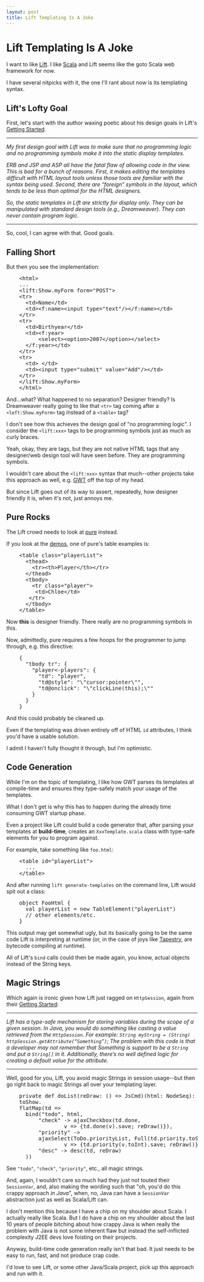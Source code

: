 ```yaml
---
layout: post
title: Lift Templating Is A Joke
---
```


Lift Templating Is A Joke
=========================

I want to like [Lift](http://liftweb.net). I like [Scala](http://scala-lang.org) and Lift seems like the goto Scala web framework for now.

I have several nitpicks with it, the one I'll rant about now is its templating syntax.

Lift's Lofty Goal
-----------------

First, let's start with the author waxing poetic about his design goals in Lift's [Getting Started](http://liftweb.net/docs/getting_started/mod_master.html).

---

*My first design goal with Lift was to make sure that no programming logic and no programming symbols make it into the static display templates.*

*ERB and JSP and ASP all have the fatal flaw of allowing code in the view. This is bad for a bunch of reasons. First, it makes editing the templates difficult with HTML layout tools unless those tools are familiar with the syntax being used. Second, there are “foreign” symbols in the layout, which tends to be less than optimal for the HTML designers.*

*So, the static templates in Lift are strictly for display only. They can be manipulated with standard design tools (e.g., Dreamweaver). They can never contain program logic.*

---

So, cool, I can agree with that. Good goals.

Falling Short
-------------

But then you see the implementation:

<pre name="code" class="html">
    &lt;html&gt; 
    ... 
    &lt;lift:Show.myForm form="POST"&gt; 
    &lt;tr&gt; 
      &lt;td&gt;Name&lt;/td&gt; 
      &lt;td&gt;&lt;f:name&gt;&lt;input type="text"/&gt;&lt;/f:name&gt;&lt;/td&gt; 
    &lt;/tr&gt; 
    &lt;tr&gt; 
      &lt;td&gt;Birthyear&lt;/td&gt; 
      &lt;td&gt;&lt;f:year&gt; 
          &lt;select&gt;&lt;option&gt;2007&lt;/option&gt;&lt;/select&gt; 
      &lt;/f:year&gt;&lt;/td&gt; 
    &lt;/tr&gt; 
    &lt;tr&gt; 
      &lt;td&gt;&nbsp;&lt;/td&gt; 
      &lt;td&gt;&lt;input type="submit" value="Add"/&gt;&lt;/td&gt; 
    &lt;/tr&gt; 
    &lt;/lift:Show.myForm&gt; 
    &lt;/html&gt;
</pre>

And...what? What happened to no separation? Designer friendly? Is Dreamweaver really going to like that `<tr>` tag coming after a `<left:Show.myForm>` tag instead of a `<table>` tag?

I don't see how this achieves the design goal of "no programming logic". I consider the `<lift:xxx>` tags to be programming symbols just as much as curly braces.

Yeah, okay, they are tags, but they are not native HTML tags that any designer/web design tool will have seen before. They are programming symbols.

I wouldn't care about the `<lift:xxx>` syntax that much--other projects take this approach as well, e.g. [GWT](http://code.google.com/webtoolkit/) off the top of my head.

But since Lift goes out of its way to assert, repeatedly, how designer friendly it is, when it's not, just annoys me.

Pure Rocks
----------

The Lift crowd needs to look at [pure](http://beebole.com/pure/) instead.

If you look at the [demos](http://beebole.com/pure/demos/), one of pure's table examples is:

<pre name="code" class="html">
    &lt;table class="playerList"&gt;
      &lt;thead&gt;
        &lt;tr&gt;&lt;th&gt;Player&lt;/th&gt;&lt;/tr&gt;
      &lt;/thead&gt;
      &lt;tbody&gt;
        &lt;tr class="player"&gt;
         &lt;td&gt;Chloe&lt;/td&gt;
       &lt;/tr&gt;
      &lt;/tbody&gt;
    &lt;/table&gt;
</pre>

Now **this** is designer friendly. There really are no programming symbols in this.

Now, admittedly, pure requires a few hoops for the programmer to jump through, e.g. this directive:

<pre name="code" class="jscript">
    {
      "tbody tr": {
        "player&lt;-players": {
          "td": "player",
          "td@style": "\"cursor:pointer\"",
          "td@onclick": "\"clickLine(this);\""
        }
      }
    }
</pre>

And this could probably be cleaned up.

Even if the templating was driven entirely off of HTML `id` attributes, I think you'd have a usable solution.

I admit I haven't fully thought it through, but I'm optimistic.

Code Generation
---------------

While I'm on the topic of templating, I like how GWT parses its templates at compile-time and ensures they type-safely match your usage of the templates.

What I don't get is why this has to happen during the already time consuming GWT startup phase.

Even a project like Lift could build a code generator that, after parsing your templates at **build-time**, creates an `XxxTemplate.scala` class with type-safe elements for you to program against.

For example, take something like `foo.html`:

<pre name="code" class="html">
    &lt;table id="playerList"&gt;
      ...
    &lt;/table&gt;
</pre>

And after running `lift generate-templates` on the command line, Lift would spit out a class:

<pre name="code" class="scala">
    object FooHtml {
      val playerList = new TableElement("playerList")
      // other elements/etc.
    }
</pre>

This output may get somewhat ugly, but its basically going to be the same code Lift is interpreting at runtime (or, in the case of joys like [Tapestry](http://tapestry.apache.org/), are bytecode compiling at runtime).

All of Lift's `bind` calls could then be made again, you know, actual objects instead of the String keys.

Magic Strings
-------------

Which again is ironic given how Lift just ragged on `HttpSession`, again from their [Getting Started](http://liftweb.net/docs/getting_started/mod_master.html):

---

*Lift has a type-safe mechanism for storing variables during the scope of a given session. In Java, you would do something like casting a value retrieved from the `HttpSession`. For example: `String myString = (String) httpSession.getAttribute(“Something”)`; The problem with this code is that a developer may not remember that Something is support to be a `String` and put a `String[]` in it. Additionally, there’s no well defined logic for creating a default value for the attribute.*

---

Well, good for you, Lift, you avoid magic Strings in session usage--but then go right back to magic Strings all over your templating layer.

<pre name="code" class="scala">
    private def doList(reDraw: () =&gt; JsCmd)(html: NodeSeq): NodeSeq = 
    toShow. 
    flatMap(td =&gt; 
      bind("todo", html, 
          "check" -&gt; ajaxCheckbox(td.done, 
                  v =&gt; {td.done(v).save; reDraw()}), 
          "priority" -&gt; 
          ajaxSelect(ToDo.priorityList, Full(td.priority.toString), 
                  v =&gt; {td.priority(v.toInt).save; reDraw()}), 
          "desc" -&gt; desc(td, reDraw) 
      ))
</pre>

See `"todo"`, `"check"`, `"priority"`, etc., all magic strings.

And, again, I wouldn't care so much had they just not touted their `SessionVar`, and, also making the wording such that "oh, you'd do this crappy approach *in Java*", when, no, Java can have a `SessionVar` abstraction just as well as Scala/Lift can.

I don't mention this because I have a chip on my shoulder about Scala. I actually really like Scala. But I do have a chip on my shoulder about the last 10 years of people bitching about how crappy Java is when really the problem with Java is not some inherent flaw but instead the self-inflicted complexity J2EE devs love foisting on their projects.

Anyway, build-time code generation really isn't that bad. It just needs to be easy to run, fast, and not produce crap code.

I'd love to see Lift, or some other Java/Scala project, pick up this approach and run with it.


